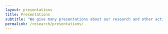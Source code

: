 ```yaml
---
layout: presentations
title: Presentations
subtitle: "We give many presentations about our research and other activities. We try to make the presentation materials available whenever possible. You'll find links to most of our talks below."
permalink: /research/presentations/
---
```

